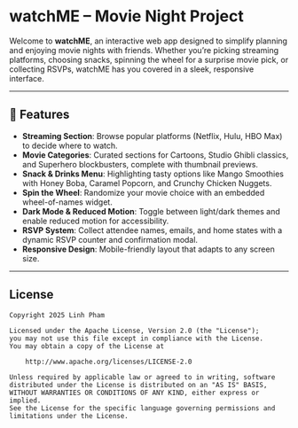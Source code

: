 # watchME – Movie Night Project

Welcome to **watchME**, an interactive web app designed to simplify planning and enjoying movie nights with friends. Whether you’re picking streaming platforms, choosing snacks, spinning the wheel for a surprise movie pick, or collecting RSVPs, watchME has you covered in a sleek, responsive interface.

---

## 🚀 Features

- **Streaming Section**: Browse popular platforms (Netflix, Hulu, HBO Max) to decide where to watch.  
- **Movie Categories**: Curated sections for Cartoons, Studio Ghibli classics, and Superhero blockbusters, complete with thumbnail previews.  
- **Snack & Drinks Menu**: Highlighting tasty options like Mango Smoothies with Honey Boba, Caramel Popcorn, and Crunchy Chicken Nuggets.  
- **Spin the Wheel**: Randomize your movie choice with an embedded wheel-of-names widget.  
- **Dark Mode & Reduced Motion**: Toggle between light/dark themes and enable reduced motion for accessibility.  
- **RSVP System**: Collect attendee names, emails, and home states with a dynamic RSVP counter and confirmation modal.  
- **Responsive Design**: Mobile-friendly layout that adapts to any screen size.

---
## License

    Copyright 2025 Linh Pham

    Licensed under the Apache License, Version 2.0 (the "License");
    you may not use this file except in compliance with the License.
    You may obtain a copy of the License at

        http://www.apache.org/licenses/LICENSE-2.0

    Unless required by applicable law or agreed to in writing, software
    distributed under the License is distributed on an "AS IS" BASIS,
    WITHOUT WARRANTIES OR CONDITIONS OF ANY KIND, either express or implied.
    See the License for the specific language governing permissions and
    limitations under the License.


